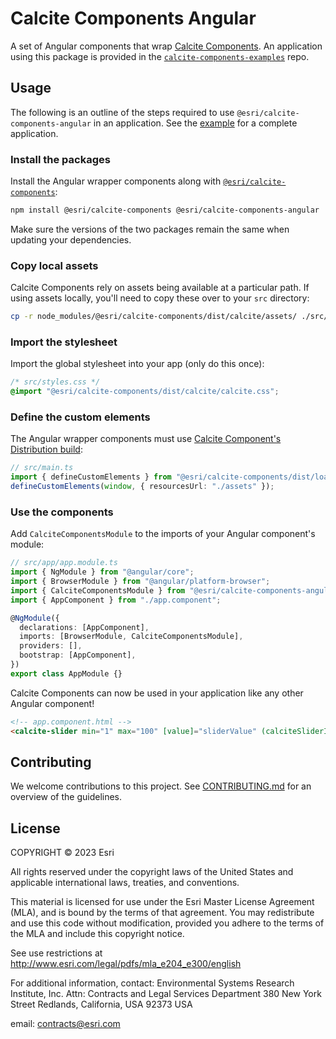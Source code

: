 # Calcite Components Angular

A set of Angular components that wrap [Calcite Components](https://developers.arcgis.com/calcite-design-system/components/). An application using this package is provided in the [`calcite-components-examples`](https://github.com/Esri/calcite-components-examples) repo.

## Usage

The following is an outline of the steps required to use `@esri/calcite-components-angular` in an application. See the [example](https://github.com/Esri/calcite-components-examples/tree/main/angular) for a complete application.

### Install the packages

Install the Angular wrapper components along with [`@esri/calcite-components`](https://www.npmjs.com/package/@esri/calcite-components):

```sh
npm install @esri/calcite-components @esri/calcite-components-angular
```

Make sure the versions of the two packages remain the same when updating your dependencies.

### Copy local assets

Calcite Components rely on assets being available at a particular path. If using assets locally, you'll need to copy these over to your `src` directory:

```sh
cp -r node_modules/@esri/calcite-components/dist/calcite/assets/ ./src/assets/
```

### Import the stylesheet

Import the global stylesheet into your app (only do this once):

```css
/* src/styles.css */
@import "@esri/calcite-components/dist/calcite/calcite.css";
```

### Define the custom elements

The Angular wrapper components must use [Calcite Component's Distribution build](https://developers.arcgis.com/calcite-design-system/get-started/#distribution):

```ts
// src/main.ts
import { defineCustomElements } from "@esri/calcite-components/dist/loader";
defineCustomElements(window, { resourcesUrl: "./assets" });
```

### Use the components

Add `CalciteComponentsModule` to the imports of your Angular component's module:

```ts
// src/app/app.module.ts
import { NgModule } from "@angular/core";
import { BrowserModule } from "@angular/platform-browser";
import { CalciteComponentsModule } from "@esri/calcite-components-angular";
import { AppComponent } from "./app.component";

@NgModule({
  declarations: [AppComponent],
  imports: [BrowserModule, CalciteComponentsModule],
  providers: [],
  bootstrap: [AppComponent],
})
export class AppModule {}
```

Calcite Components can now be used in your application like any other Angular component!

```html
<!-- app.component.html -->
<calcite-slider min="1" max="100" [value]="sliderValue" (calciteSliderInput)="onSliderInput($event)"></calcite-slider>
```

## Contributing

We welcome contributions to this project. See [CONTRIBUTING.md](https://github.com/Esri/calcite-design-system/blob/main/CONTRIBUTING.md) for an overview of the guidelines.

## License

COPYRIGHT © 2023 Esri

All rights reserved under the copyright laws of the United States and applicable international laws, treaties, and conventions.

This material is licensed for use under the Esri Master License Agreement (MLA), and is bound by the terms of that agreement. You may redistribute and use this code without modification, provided you adhere to the terms of the MLA and include this copyright notice.

See use restrictions at <http://www.esri.com/legal/pdfs/mla_e204_e300/english>

For additional information, contact: Environmental Systems Research Institute, Inc. Attn: Contracts and Legal Services Department 380 New York Street Redlands, California, USA 92373 USA

email: <contracts@esri.com>
